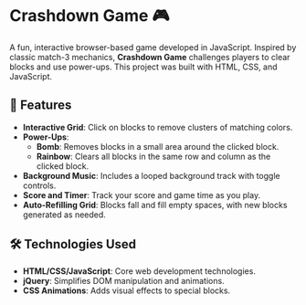 # Crashdown Game 🎮

A fun, interactive browser-based game developed in JavaScript. Inspired by classic match-3 mechanics, **Crashdown Game** challenges players to clear blocks and use power-ups. This project was built with HTML, CSS, and JavaScript.

## 📝 Features

- **Interactive Grid**: Click on blocks to remove clusters of matching colors.
- **Power-Ups**:
  - **Bomb**: Removes blocks in a small area around the clicked block.
  - **Rainbow**: Clears all blocks in the same row and column as the clicked block.
- **Background Music**: Includes a looped background track with toggle controls.
- **Score and Timer**: Track your score and game time as you play.
- **Auto-Refilling Grid**: Blocks fall and fill empty spaces, with new blocks generated as needed.

## 🛠️ Technologies Used

- **HTML/CSS/JavaScript**: Core web development technologies.
- **jQuery**: Simplifies DOM manipulation and animations.
- **CSS Animations**: Adds visual effects to special blocks.
